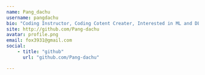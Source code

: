 ```yaml
---
name: Pang_dachu
username: pangdachu
bio: "Coding Instructor, Coding Cotent Creater, Interested in ML and DL"
site: http://github.com/Pang-dachu
avatar: profile.png
email: fox3931@gmail.com
social:
    - title: "github"
      url: "github.com/Pang-dachu"

---
```

